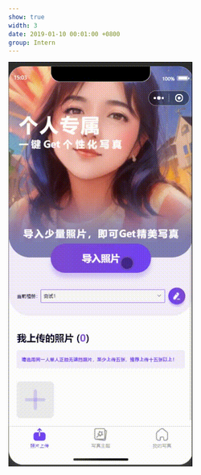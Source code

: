 ```yaml
---
show: true
width: 3
date: 2019-01-10 00:01:00 +0800
group: Intern
---
```

<div>
    <img src="/assets/images/photos/upload.gif" class="lazy w-100 rounded" alt="Animated GIF">
</div>